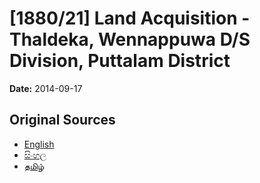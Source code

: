 # [1880/21] Land Acquisition - Thaldeka, Wennappuwa D/S Division, Puttalam District

**Date:** 2014-09-17

## Original Sources

- [English](https://documents.gov.lk/view/extra-gazettes/2014/9/1880-21_E.pdf)
- [සිංහල](https://documents.gov.lk/view/extra-gazettes/2014/9/1880-21_S.pdf)
- [தமிழ்](https://documents.gov.lk/view/extra-gazettes/2014/9/1880-21_T.pdf)
